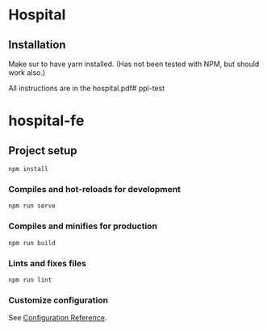 # Hospital

## Installation

Make sur to have yarn installed.
(Has not been tested with NPM, but should work also.)

All instructions are in the hospital.pdf# ppl-test

# hospital-fe

## Project setup
```
npm install
```

### Compiles and hot-reloads for development
```
npm run serve
```

### Compiles and minifies for production
```
npm run build
```

### Lints and fixes files
```
npm run lint
```

### Customize configuration
See [Configuration Reference](https://cli.vuejs.org/config/).

